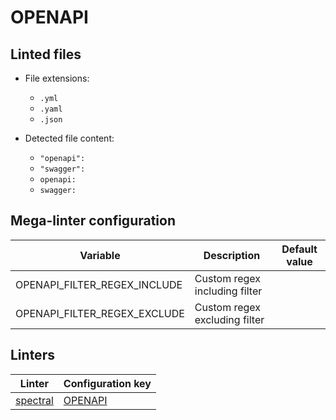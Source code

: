 <!-- markdownlint-disable MD003 MD020 MD033 MD041 -->
<!-- Generated by .automation/build.py, please do not update manually -->
<!-- Instead, update descriptor file at https://github.com/nvuillam/mega-linter/tree/master/megalinter/descriptors/openapi.yml -->
# OPENAPI

## Linted files

- File extensions:
  - `.yml`
  - `.yaml`
  - `.json`

- Detected file content:
  - `"openapi":`
  - `"swagger":`
  - `openapi:`
  - `swagger:`

## Mega-linter configuration

| Variable | Description | Default value |
| ----------------- | -------------- | -------------- |
| OPENAPI_FILTER_REGEX_INCLUDE | Custom regex including filter |  |
| OPENAPI_FILTER_REGEX_EXCLUDE | Custom regex excluding filter |  |

## Linters

| Linter | Configuration key |
| ------ | ----------------- |
| [spectral](openapi_spectral.md) | [OPENAPI](openapi_spectral.md) |
